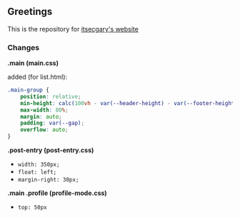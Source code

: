 ## Greetings

This is the repository for [itsecgary's website](https://itsecgary.com)

### Changes

**.main (main.css)**

added (for list.html):

```css
.main-group {
    position: relative;
    min-height: calc(100vh - var(--header-height) - var(--footer-height));
    max-width: 80%;
    margin: auto;
    padding: var(--gap);
    overflow: auto;
}
```

**.post-entry (post-entry.css)**

- `width: 350px;`
- `float: left;`
- `margin-right: 30px;`


**.main .profile (profile-mode.css)**

- `top: 50px`

